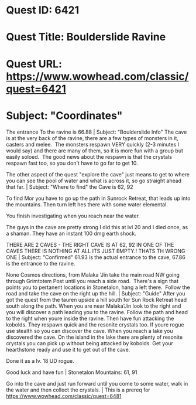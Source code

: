 # Quest ID: 6421
# Quest Title: Boulderslide Ravine
# Quest URL: https://www.wowhead.com/classic/quest=6421
# Subject: "Coordinates"
The entrance To the ravine is 66.88 | Subject: "Boulderslide Info"
The cave is at the very back of the ravine, there are a few types of monsters in it, casters and melee.  The monsters respawn VERY quickly (2-3 minutes I would say) and there are many of them, so it is more fun with a group but easily soloed.  The good news about the respawn is that the crystals respawn fast too, so you don't have to go far to get 10.

The other aspect of the quest "explore the cave" just means to get to where you can see the pool of water and what is across it, so go straight ahead that far. | Subject: "Where to find"
the Cave is 62, 92

To find Mor you have to go up the path in Sunrock Retreat, that leads up into the mountains. Then turn left hes there with some water elemental.

You finish investigating when you reach near the water.

The guys in the cave are pretty strong I did this at lvl 20 and I died once, as a shaman. They have an instant 100 dmg earth shock.

THERE ARE 2 CAVES - THE RIGHT CAVE IS AT 62, 92
IN ONE OF THE CAVES THERE IS NOTHING AT ALL ITS JUST EMPTY.! THATS TH WRONG ONE | Subject: "Confirmed"
61.93 is the actual entrance to the cave, 67.86 is the entrance to the ravine.

None Cosmos directions, from Malaka 'Jin take the main road NW going through Grimtotem Post until you reach a side road.  There's a sign that points you to pertanent locations in Stonetalon, hang a left there.  Follow the road and take the cave on the right up the hill. | Subject: "Guide"
After you got the quest from the tauren upside a hill south for Sun Rock Retreat head south along the path. When you are near Malaka'Jin look to the right and you will discover a path leading you to the ravine. Follow the path and head to the right when youre inside the ravine. Then have fun attacking the kobolds. They respawn quick and the resonite crystals too. If youre rogue use stealth so you can discover the cave. When you reach a lake you discovered the cave. On the island in the lake there are plenty of resonite crystals you can pick up without being attacked by kobolds. Get your hearthstone ready and use it to get out of the cave.

Done it as a lv. 18 UD rogue.

Good luck and have fun | Stonetalon Mountains: 61, 91

Go into the cave and just run forward until you come to some water, walk in the water and then collect the crystals. | This is a prereq for https://www.wowhead.com/classic/quest=6481